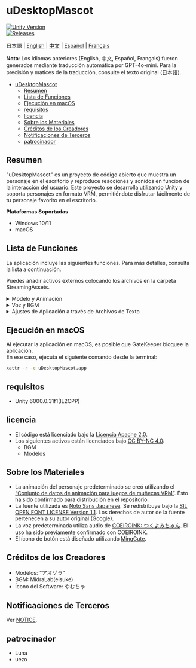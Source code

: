 # uDesktopMascot

[![Unity Version](https://img.shields.io/badge/Unity-6000.0%2B-blueviolet?logo=unity)](https://unity.com/releases/editor/archive)  
[![Releases](https://img.shields.io/github/release/MidraLab/uDesktopMascot.svg)](https://github.com/MidraLab/uDesktopMascot/releases)

日本語 | [English](README_EN.md) | [中文](README_CN.md) | [Español](README_ES.md) | [Français](README_FR.md)

**Nota**: Los idiomas anteriores (English, 中文, Español, Français) fueron generados mediante traducción automática por GPT-4o-mini. Para la precisión y matices de la traducción, consulte el texto original (日本語).

<!-- TOC -->
* [uDesktopMascot](#udesktopmascot)
  * [Resumen](#resumen)
  * [Lista de Funciones](#lista-de-funciones)
  * [Ejecución en macOS](#ejecución-en-macos)
  * [requisitos](#requisitos)
  * [licencia](#licencia)
  * [Sobre los Materiales](#sobre-los-materiales)
  * [Créditos de los Creadores](#créditos-de-los-creadores)
  * [Notificaciones de Terceros](#notificaciones-de-terceros)
  * [patrocinador](#patrocinador)
<!-- TOC -->

## Resumen

"uDesktopMascot" es un proyecto de código abierto que muestra un personaje en el escritorio y reproduce reacciones y sonidos en función de la interacción del usuario. Este proyecto se desarrolla utilizando Unity y soporta personajes en formato VRM, permitiéndote disfrutar fácilmente de tu personaje favorito en el escritorio.

**Plataformas Soportadas**
* Windows 10/11
* macOS

## Lista de Funciones

La aplicación incluye las siguientes funciones. Para más detalles, consulta la lista a continuación.

Puedes añadir activos externos colocando los archivos en la carpeta StreamingAssets.

<details>

<summary>Modelo y Animación</summary>
* Carga y muestra archivos de modelo colocados en StreamingAssets.
  * Soporta modelos en formato VRM (1.x, 0.x).
  * Soporta modelos en formato GLB/GLTF. (No se admite animación)
  * Soporta modelos en formato FBX. (Sin embargo, algunos modelos pueden no cargar correctamente las texturas. Además, no se admite animación)
    * Las texturas se pueden cargar colocando los archivos en StreamingAssets/textures/.

</details>

<details>

<summary>Voz y BGM</summary>
* Carga y reproduce archivos de audio colocados en StreamingAssets/Voice/. Si hay varios archivos, se reproducirán aleatoriamente.
  * Los sonidos reproducidos al hacer clic cargan archivos de audio colocados en StreamingAssets/Voice/Click/.  
* Carga y reproduce archivos de música ubicados en StreamingAssets/BGM/. Si hay varios, se reproducirán aleatoriamente.
* Adición de voz predeterminada del personaje:
  * La voz predeterminada utiliza audio de [COEIROINK: つくよみちゃん](https://coeiroink.com/character/audio-character/tsukuyomi-chan).
  * Se reproduce al iniciar la aplicación, al cerrarla y al hacer clic.

</details>

<details>

<summary>Ajustes de Aplicación a través de Archivos de Texto</summary>
Puedes modificar la configuración de la aplicación mediante el archivo application_settings.txt.

La estructura del archivo de configuración es la siguiente:

```txt
[Character]
ModelPath=default.vrm
TexturePaths=test.png
Scale=3
PositionX=0
PositionY=0
PositionZ=0
RotationX=0
RotationY=0
RotationZ=0

[Sound]
VoiceVolume=1
BGMVolume=0.5
SEVolume=1

[Display]
Opacity=1
AlwaysOnTop=True

[Performance]
TargetFrameRate=60
QualityLevel=2
```

</details>

## Ejecución en macOS

Al ejecutar la aplicación en macOS, es posible que GateKeeper bloquee la aplicación.  
En ese caso, ejecuta el siguiente comando desde la terminal:

```sh
xattr -r -c uDesktopMascot.app
```

## requisitos
* Unity 6000.0.31f1(IL2CPP)

## licencia
* El código está licenciado bajo la [Licencia Apache 2.0](LICENSE).
* Los siguientes activos están licenciados bajo [CC BY-NC 4.0](https://creativecommons.org/licenses/by-nc/4.0/):
  * BGM
  * Modelos

## Sobre los Materiales
* La animación del personaje predeterminado se creó utilizando el [“Conjunto de datos de animación para juegos de muñecas VRM”](https://fumi2kick.booth.pm/items/1655686). Esto ha sido confirmado para distribución en el repositorio.
* La fuente utilizada es [Noto Sans Japanese](https://fonts.google.com/noto/specimen/Noto+Sans+JP?lang=ja_Jpan). Se redistribuye bajo la [SIL OPEN FONT LICENSE Version 1.1](https://fonts.google.com/noto/specimen/Noto+Sans+JP/license?lang=ja_Jpan). Los derechos de autor de la fuente pertenecen a su autor original (Google).
* La voz predeterminada utiliza audio de [COEIROINK: つくよみちゃん](https://coeiroink.com/character/audio-character/tsukuyomi-chan). El uso ha sido previamente confirmado con COEIROINK.
* El ícono de botón está diseñado utilizando [MingCute](https://github.com/MidraLab/MingCute).

## Créditos de los Creadores
* Modelos: “アオゾラ”  
* BGM: MidraLab(eisuke)  
* Ícono del Software: やむちゃ

## Notificaciones de Terceros

Ver [NOTICE](./NOTICE.md).

## patrocinador
- Luna
- uezo